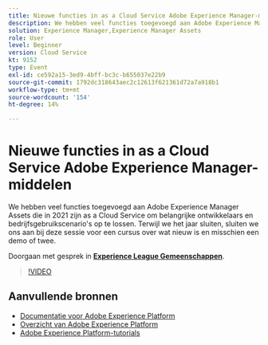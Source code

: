 ```yaml
---
title: Nieuwe functies in as a Cloud Service Adobe Experience Manager-middelen
description: We hebben veel functies toegevoegd aan Adobe Experience Manager Assets die in 2021 zijn as a Cloud Service om belangrijke ontwikkelaars en bedrijfsgebruikscenario's op te lossen. Terwijl we het jaar sluiten, sluiten we ons aan bij deze sessie voor een cursus over wat nieuw is en misschien een demo of twee.
solution: Experience Manager,Experience Manager Assets
role: User
level: Beginner
version: Cloud Service
kt: 9152
type: Event
exl-id: ce592a15-3ed9-4bff-bc3c-b655037e22b9
source-git-commit: 1792dc318643aec2c12613f621361d72a7a918b1
workflow-type: tm+mt
source-wordcount: '154'
ht-degree: 14%

---
```


# Nieuwe functies in as a Cloud Service Adobe Experience Manager-middelen

We hebben veel functies toegevoegd aan Adobe Experience Manager Assets die in 2021 zijn as a Cloud Service om belangrijke ontwikkelaars en bedrijfsgebruikscenario&#39;s op te lossen. Terwijl we het jaar sluiten, sluiten we ons aan bij deze sessie voor een cursus over wat nieuw is en misschien een demo of twee.

Doorgaan met gesprek in **[Experience League Gemeenschappen](https://adobe.ly/2XSAcg)**.

>[!VIDEO](https://video.tv.adobe.com/v/337574/?quality=12&learn=on&hidetitle=true)

## Aanvullende bronnen

- [Documentatie voor Adobe Experience Platform](https://experienceleague.adobe.com/docs/experience-platform.html)
- [Overzicht van Adobe Experience Platform](https://experienceleague.adobe.com/docs/experience-platform/landing/home.html)
- [Adobe Experience Platform-tutorials](https://experienceleague.adobe.com/docs/platform-learn/tutorials/overview.html?lang=nl)
